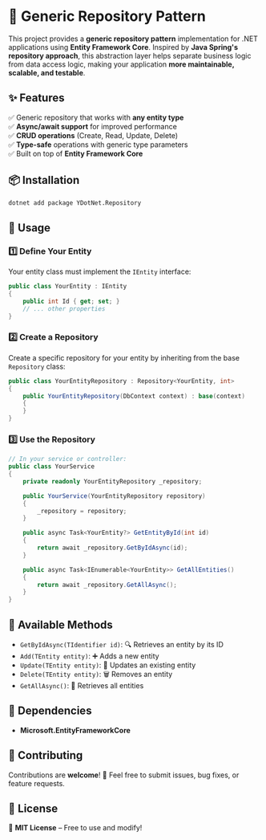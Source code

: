 # 🚀 Generic Repository Pattern  

This project provides a **generic repository pattern** implementation for .NET applications using **Entity Framework Core**. Inspired by **Java Spring's repository approach**, this abstraction layer helps separate business logic from data access logic, making your application **more maintainable, scalable, and testable**.  

## ✨ Features  

✅ Generic repository that works with **any entity type**  
✅ **Async/await support** for improved performance  
✅ **CRUD operations** (Create, Read, Update, Delete)  
✅ **Type-safe** operations with generic type parameters  
✅ Built on top of **Entity Framework Core**  

## 📦 Installation  

```bash
dotnet add package YDotNet.Repository
```

## 📌 Usage  

### 1️⃣ Define Your Entity  

Your entity class must implement the `IEntity` interface:  

```csharp
public class YourEntity : IEntity
{
    public int Id { get; set; }
    // ... other properties
}
```

### 2️⃣ Create a Repository  

Create a specific repository for your entity by inheriting from the base `Repository` class:  

```csharp
public class YourEntityRepository : Repository<YourEntity, int>
{
    public YourEntityRepository(DbContext context) : base(context)
    {
    }
}
```

### 3️⃣ Use the Repository  

```csharp
// In your service or controller:
public class YourService
{
    private readonly YourEntityRepository _repository;

    public YourService(YourEntityRepository repository)
    {
        _repository = repository;
    }

    public async Task<YourEntity?> GetEntityById(int id)
    {
        return await _repository.GetByIdAsync(id);
    }

    public async Task<IEnumerable<YourEntity>> GetAllEntities()
    {
        return await _repository.GetAllAsync();
    }
}
```

## 🔧 Available Methods  

- `GetByIdAsync(TIdentifier id)`: 🔍 Retrieves an entity by its ID  
- `Add(TEntity entity)`: ➕ Adds a new entity  
- `Update(TEntity entity)`: 🔄 Updates an existing entity  
- `Delete(TEntity entity)`: 🗑️ Removes an entity  
- `GetAllAsync()`: 📜 Retrieves all entities  

## 📌 Dependencies  

- **Microsoft.EntityFrameworkCore**  

## 🤝 Contributing  

Contributions are **welcome**! 🎉 Feel free to submit issues, bug fixes, or feature requests.  

## 📜 License  

📝 **MIT License** – Free to use and modify!  

